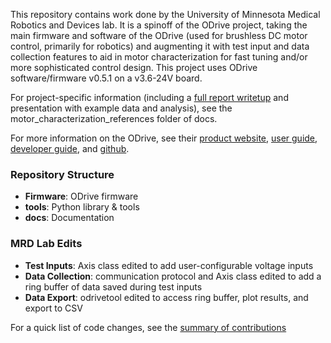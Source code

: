 This repository contains work done by the University of Minnesota Medical Robotics and Devices lab. It is a spinoff of the ODrive project, taking the main firmware and software of the ODrive (used for brushless DC motor control, primarily for robotics) and augmenting it with test input and data collection features to aid in motor characterization for fast tuning and/or more sophisticated control design. This project uses ODrive software/firmware v0.5.1 on a v3.6-24V board.

For project-specific information (including a [full report writetup](https://github.com/labmrd/odrive-with-motor-characterization/blob/main/docs/motor_characterization_references/report/Goldberg_plan_B_report.pdf) and presentation with example data and analysis), see the motor_characterization_references folder of docs.

For more information on the ODrive, see their [product website](https://odriverobotics.com/), [user guide](https://docs.odriverobotics.com/), [developer guide](https://docs.odriverobotics.com/developer-guide), and [github](https://github.com/odriverobotics/ODrive).

### Repository Structure
 * **Firmware**: ODrive firmware
 * **tools**: Python library & tools
 * **docs**: Documentation

### MRD Lab Edits
 * **Test Inputs**: Axis class edited to add user-configurable voltage inputs
 * **Data Collection**: communication protocol and Axis class edited to add a ring buffer of data saved during test inputs
 * **Data Export**: odrivetool edited to access ring buffer, plot results, and export to CSV

For a quick list of code changes, see the [summary of contributions](https://github.com/labmrd/odrive-with-motor-characterization/blob/main/docs/motor_characterization_references/report/Summary%20of%20Contributions_v5.pdf)

